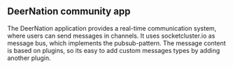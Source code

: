 ## DeerNation community app

The DeerNation application provides a real-time communication system, where users can send messages in channels. It uses socketcluster.io as message bus, which implements the pubsub-pattern. The message content is based on plugins, so its easy to add custom messages types by adding another plugin.

